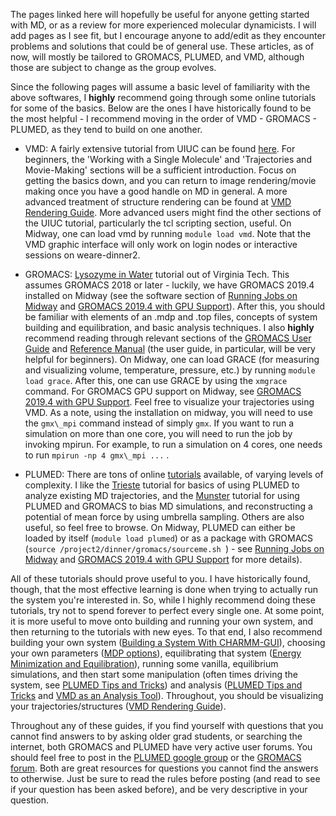 The pages linked here will hopefully be useful for anyone getting started with MD, or as a review for more experienced molecular dynamicists. I will add pages as I see fit, but I encourage anyone to add/edit as they encounter problems and solutions that could be of general use. These articles, as of now, will mostly be tailored to GROMACS, PLUMED, and VMD, although those are subject to change as the group evolves.

Since the following pages will assume a basic level of familiarity with the above softwares, I **highly** recommend going through some online tutorials for some of the basics. Below are the ones I have historically found to be the most helpful - I recommend moving in the order of VMD - GROMACS - PLUMED, as they tend to build on one another.

*   VMD: A fairly extensive tutorial from UIUC can be found [here](http://www.ks.uiuc.edu/Training/Tutorials/vmd/tutorial-html/index.html). For beginners, the 'Working with a Single Molecule' and 'Trajectories and Movie-Making' sections will be a sufficient introduction. Focus on getting the basics down, and you can return to image rendering/movie making once you have a good handle on MD in general. A more advanced treatment of structure rendering can be found at [VMD Rendering Guide](/display/thecookbook/VMD+Rendering+Guide). More advanced users might find the other sections of the UIUC tutorial, particularly the tcl scripting section, useful. On Midway, one can load vmd by running `module load vmd`. Note that the VMD graphic interface will only work on login nodes or interactive sessions on weare-dinner2. 

*   GROMACS: [Lysozyme in Water](http://www.mdtutorials.com/gmx/lysozyme/index.html) tutorial out of Virginia Tech. This assumes GROMACS 2018 or later - luckily, we have GROMACS 2019.4 installed on Midway (see the software section of [Running Jobs on Midway](/display/thecookbook/Running+Jobs+on+Midway) and [GROMACS 2019.4 with GPU Support](/display/thecookbook/GROMACS+2019.4+with+GPU+Support)). After this, you should be familiar with elements of an .mdp and .top files, concepts of system building and equilibration, and basic analysis techniques. I also **highly** recommend reading through relevant sections of the [GROMACS User Guide](http://manual.gromacs.org/documentation/2019.4/user-guide/index.html) and [Reference Manual](http://manual.gromacs.org/documentation/2019.4/reference-manual/index.html) (the user guide, in particular, will be very helpful for beginners). On Midway, one can load GRACE (for measuring and visualizing volume, temperature, pressure, etc.) by running `module load grace`. After this, one can use GRACE by using the `xmgrace` command. For GROMACS GPU support on Midway, see [GROMACS 2019.4 with GPU Support](/display/thecookbook/GROMACS+2019.4+with+GPU+Support). Feel free to visualize your trajectories using VMD. As a note, using the installation on midway, you will need to use the `gmx\_mpi` command instead of simply `gmx`. If you want to run a simulation on more than one core, you will need to run the job by invoking mpirun. For example, to run a simulation on 4 cores, one needs to run `mpirun -np 4 gmx\_mpi ...` .

*   PLUMED: There are tons of online [tutorials](https://www.plumed.org/doc-v2.5/user-doc/html/tutorials.html) available, of varying levels of complexity. I like the [Trieste](https://www.plumed.org/doc-v2.5/user-doc/html/trieste-1.html) tutorial for basics of using PLUMED to analyze existing MD trajectories, and the [Munster](https://www.plumed.org/doc-v2.5/user-doc/html/munster.html) tutorial for using PLUMED and GROMACS to bias MD simulations, and reconstructing a potential of mean force by using umbrella sampling. Others are also useful, so feel free to browse. On Midway, PLUMED can either be loaded by itself (`module load plumed`) or as a package with GROMACS (`source /project2/dinner/gromacs/sourceme.sh `) \- see [Running Jobs on Midway](/display/thecookbook/Running+Jobs+on+Midway) and [GROMACS 2019.4 with GPU Support](/display/thecookbook/GROMACS+2019.4+with+GPU+Support) for more details). 

All of these tutorials should prove useful to you. I have historically found, though, that the most effective learning is done when trying to actually run the system you're interested in. So, while I highly recommend doing these tutorials, try not to spend forever to perfect every single one. At some point, it is more useful to move onto building and running your own system, and then returning to the tutorials with new eyes. To that end, I also recommend building your own system ([Building a System With CHARMM-GUI](/display/thecookbook/Building+a+System+With+CHARMM-GUI)), choosing your own parameters ([MDP options](/display/thecookbook/MDP+options)), equilibrating that system ([Energy Minimization and Equilibration](/display/thecookbook/Energy+Minimization+and+Equilibration)), running some vanilla, equilibrium simulations, and then start some manipulation (often times driving the system, see [PLUMED Tips and Tricks](/display/thecookbook/PLUMED+Tips+and+Tricks)) and analysis ([PLUMED Tips and Tricks](/display/thecookbook/PLUMED+Tips+and+Tricks) and [VMD as an Analysis Tool](/display/thecookbook/VMD+as+an+Analysis+Tool)). Throughout, you should be visualizing your trajectories/structures ([VMD Rendering Guide](/display/thecookbook/VMD+Rendering+Guide)). 

Throughout any of these guides, if you find yourself with questions that you cannot find answers to by asking older grad students, or searching the internet, both GROMACS and PLUMED have very active user forums. You should feel free to post in the [PLUMED google group](https://groups.google.com/g/plumed-users) or the [GROMACS forum](https://gromacs.bioexcel.eu/). Both are great resources for questions you cannot find the answers to otherwise. Just be sure to read the rules before posting (and read to see if your question has been asked before), and be very descriptive in your question.
